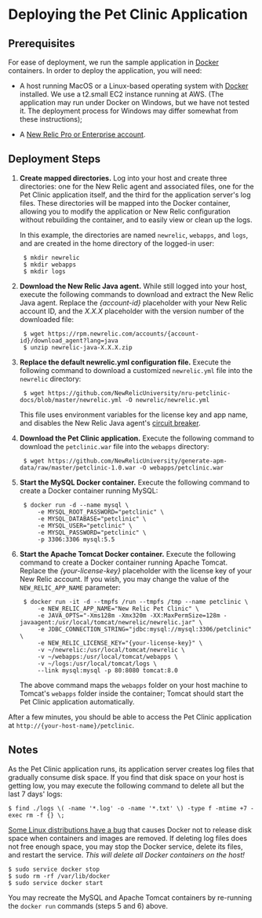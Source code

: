 Deploying the Pet Clinic Application
====================================

Prerequisites
-------------
For ease of deployment, we run the sample application in [Docker](https://www.docker.com/) containers. In order to deploy the application, you will need: 

* A host running MacOS or a Linux-based operating system with [Docker](https://www.docker.com/community-edition) installed. We use a t2.small EC2 instance running at AWS. (The application may run under Docker on Windows, but we have not tested it. The deployment process for Windows may differ somewhat from these instructions);

* A [New Relic Pro or Enterprise account](https://docs.newrelic.com/docs/accounts/install-new-relic/account-setup/create-your-new-relic-account). 

Deployment Steps
----------------
1. **Create mapped directories.** Log into your host and create three directories: one for the New Relic agent and associated files, one for the Pet Clinic application itself, and the third for the application server's log files. These directories will be mapped into the Docker container, allowing you to modify the application or New Relic configuration without rebuilding the container, and to easily view or clean up the logs.

    In this example, the directories are named `newrelic`, `webapps`, and `logs`, and are created in the home directory of the logged-in user:

        $ mkdir newrelic
        $ mkdir webapps
        $ mkdir logs

2. **Download the New Relic Java agent.** While still logged into your host, execute the following commands to download and extract the New Relic Java agent. Replace the _{account-id}_ placeholder with your New Relic account ID, and the _X.X.X_ placeholder with the version number of the downloaded file:
    
        $ wget https://rpm.newrelic.com/accounts/{account-id}/download_agent?lang=java
        $ unzip newrelic-java-X.X.X.zip

 
3. **Replace the default newrelic.yml configuration file.** Execute the following command to download a customized `newrelic.yml` file into the `newrelic` directory:

        $ wget https://github.com/NewRelicUniversity/nru-petclinic-docs/blob/master/newrelic.yml -O newrelic/newrelic.yml

    This file uses environment variables for the license key and app name, and disables the New Relic Java agent's [circuit breaker](https://docs.newrelic.com/docs/agents/java-agent/custom-instrumentation/circuit-breaker-java-custom-instrumentation). 
 
4. **Download the Pet Clinic application.** Execute the following command to download the `petclinic.war` file into the `webapps` directory:

        $ wget https://github.com/NewRelicUniversity/generate-apm-data/raw/master/petclinic-1.0.war -O webapps/petclinic.war

5. **Start the MySQL Docker container.** Execute the following command to create a Docker container running MySQL: 

        $ docker run -d --name mysql \ 
            -e MYSQL_ROOT_PASSWORD="petclinic" \ 
            -e MYSQL_DATABASE="petclinic" \ 
            -e MYSQL_USER="petclinic" \ 
            -e MYSQL_PASSWORD="petclinic" \ 
            -p 3306:3306 mysql:5.5
 
6. **Start the Apache Tomcat Docker container.** Execute the following command to create a Docker container running Apache Tomcat. Replace the _{your-license-key}_ placeholder with the license key of your New Relic account. If you wish, you may change the value of the `NEW_RELIC_APP_NAME` parameter: 

        $ docker run -it -d --tmpfs /run --tmpfs /tmp --name petclinic \ 
            -e NEW_RELIC_APP_NAME="New Relic Pet Clinic" \ 
            -e JAVA_OPTS="-Xms128m -Xmx320m -XX:MaxPermSize=128m -javaagent:/usr/local/tomcat/newrelic/newrelic.jar" \ 
            -e JDBC_CONNECTION_STRING="jdbc:mysql://mysql:3306/petclinic" \ 
            -e NEW_RELIC_LICENSE_KEY="{your-license-key}" \ 
            -v ~/newrelic:/usr/local/tomcat/newrelic \ 
            -v ~/webapps:/usr/local/tomcat/webapps \
            -v ~/logs:/usr/local/tomcat/logs \
            --link mysql:mysql -p 80:8080 tomcat:8.0
 
    The above command maps the `webapps` folder on your host machine to Tomcat's `webapps` folder inside the container; Tomcat should start the Pet Clinic application automatically.
 
After a few minutes, you should be able to access the Pet Clinic application at 
`http://{your-host-name}/petclinic`. 

Notes
-----
As the Pet Clinic application runs, its application server creates log files that gradually consume disk space. If you find that disk space on your host is getting low, you may execute the following command to delete all but the last 7 days' logs: 

    $ find ./logs \( -name '*.log' -o -name '*.txt' \) -type f -mtime +7 -exec rm -f {} \;

[Some Linux distributions have a bug](https://github.com/moby/moby/issues/3182#issuecomment-256532928) that causes Docker not to release disk space when containers and images are removed. If deleting log files does not free enough space, you may stop the Docker service, delete its files, and restart the service. _This will delete all Docker containers on the host!_ 

    $ sudo service docker stop
    $ sudo rm -rf /var/lib/docker
    $ sudo service docker start

You may recreate the MySQL and Apache Tomcat containers by re-running the `docker run` commands (steps 5 and 6) above.